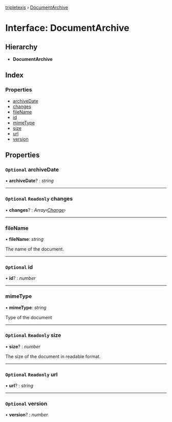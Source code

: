 [tripletexjs](../README.md) › [DocumentArchive](documentarchive.md)

# Interface: DocumentArchive

## Hierarchy

* **DocumentArchive**

## Index

### Properties

* [archiveDate](documentarchive.md#optional-archivedate)
* [changes](documentarchive.md#optional-readonly-changes)
* [fileName](documentarchive.md#filename)
* [id](documentarchive.md#optional-id)
* [mimeType](documentarchive.md#mimetype)
* [size](documentarchive.md#optional-readonly-size)
* [url](documentarchive.md#optional-readonly-url)
* [version](documentarchive.md#optional-version)

## Properties

### `Optional` archiveDate

• **archiveDate**? : *string*

___

### `Optional` `Readonly` changes

• **changes**? : *Array‹[Change](../modules/change.md)›*

___

###  fileName

• **fileName**: *string*

The name of the document.

___

### `Optional` id

• **id**? : *number*

___

###  mimeType

• **mimeType**: *string*

Type of the document

___

### `Optional` `Readonly` size

• **size**? : *number*

The size of the document in readable format.

___

### `Optional` `Readonly` url

• **url**? : *string*

___

### `Optional` version

• **version**? : *number*

